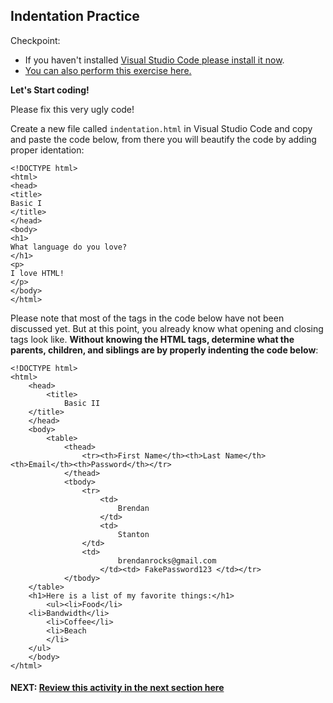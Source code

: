 ## Indentation Practice

Checkpoint: 
* If you haven't installed [Visual Studio Code please install it now](https://code.visualstudio.com/download). 
* [You can also perform this exercise here.](https://codepen.io/dannyooooo/pen/RwNyYXr)

**Let's Start coding!**

Please fix this very ugly code!

Create a new file called ```indentation.html``` in Visual Studio Code and copy and paste the code below, from there you will beautify the code by adding proper identation:

```
<!DOCTYPE html>
<html>
<head>
<title>
Basic I
</title>
</head>
<body>
<h1>
What language do you love?
</h1>
<p>
I love HTML!
</p>
</body>
</html>
```

Please note that most of the tags in the code below have not been discussed yet. But at this point, you already know what opening and closing tags look like. **Without knowing the HTML tags, determine what the parents, children, and siblings are by properly indenting the code below**:
```
<!DOCTYPE html>
<html>
    <head>
        <title>
            Basic II
    </title>
    </head>
    <body>
        <table> 
            <thead>
                <tr><th>First Name</th><th>Last Name</th><th>Email</th><th>Password</th></tr>
            </thead>
            <tbody>
                <tr>
                    <td>
                        Brendan
                    </td>
                    <td>
                        Stanton
                </td>
                <td>
                        brendanrocks@gmail.com
                    </td><td> FakePassword123 </td></tr>
            </tbody>
    </table>
    <h1>Here is a list of my favorite things:</h1>
        <ul><li>Food</li>
    <li>Bandwidth</li>
        <li>Coffee</li>
        <li>Beach
        </li>
    </ul>
    </body>
</html>
```

#### NEXT: [Review this activity in the next section here](./indentation_review.md)
